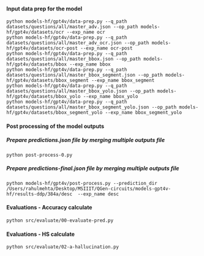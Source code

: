 
#### Input data prep for the model


```
python models-hf/gpt4v/data-prep.py --q_path datasets/questions/all/master_adv.json --op_path models-hf/gpt4v/datasets/ocr --exp_name ocr
python models-hf/gpt4v/data-prep.py --q_path datasets/questions/all/master_adv_ocr.json --op_path models-hf/gpt4v/datasets/ocr-post --exp_name ocr-post
python models-hf/gpt4v/data-prep.py --q_path datasets/questions/all/master_bbox.json --op_path models-hf/gpt4v/datasets/bbox --exp_name bbox
python models-hf/gpt4v/data-prep.py --q_path datasets/questions/all/master_bbox_segment.json --op_path models-hf/gpt4v/datasets/bbox_segment --exp_name bbox_segment
python models-hf/gpt4v/data-prep.py --q_path datasets/questions/all/master_bbox_yolo.json --op_path models-hf/gpt4v/datasets/bbox_yolo --exp_name bbox_yolo
python models-hf/gpt4v/data-prep.py --q_path datasets/questions/all/master_bbox_segment_yolo.json --op_path models-hf/gpt4v/datasets/bbox_segment_yolo --exp_name bbox_segment_yolo
```


#### Post processing of the model outputs

##### Prepare predictions.json file by merging multiple outputs file
```
python post-process-0.py
```


##### Prepare predictions-final.json file by merging multiple outputs file
```
python models-hf/gpt4v/post-process.py --prediction_dir /Users/rahulmehta/Desktop/MSIIIT/QGen-circuits/models-gpt4v-hf/results-ddp/384a/desc  --exp_name desc
```

#### Evaluations - Accuracy calculate
```
python src/evaluate/00-evaluate-pred.py 
```

#### Evaluations - HS calculate
```
python src/evaluate/02-a-hallucination.py 
```